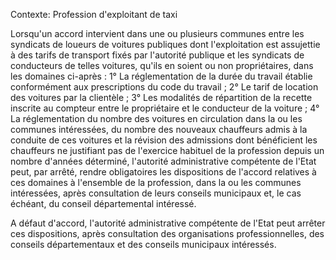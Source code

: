 Contexte: Profession d'exploitant de taxi

Lorsqu'un accord intervient dans une ou plusieurs communes entre les syndicats de loueurs de voitures publiques dont l'exploitation est assujettie à des tarifs de transport fixés par l'autorité publique et les syndicats de conducteurs de telles voitures, qu'ils en soient ou non propriétaires, dans les domaines ci-après : 1° La réglementation de la durée du travail établie conformément aux prescriptions du code du travail ; 2° Le tarif de location des voitures par la clientèle ; 3° Les modalités de répartition de la recette inscrite au compteur entre le propriétaire et le conducteur de la voiture ; 4° La réglementation du nombre des voitures en circulation dans la ou les communes intéressées, du nombre des nouveaux chauffeurs admis à la conduite de ces voitures et la révision des admissions dont bénéficient les chauffeurs ne justifiant pas de l'exercice habituel de la profession depuis un nombre d'années déterminé, l'autorité administrative compétente de l'Etat peut, par arrêté, rendre obligatoires les dispositions de l'accord relatives à ces domaines à l'ensemble de la profession, dans la ou les communes intéressées, après consultation de leurs conseils municipaux et, le cas échéant, du conseil départemental intéressé.

A défaut d'accord, l'autorité administrative compétente de l'Etat peut arrêter ces dispositions, après consultation des organisations professionnelles, des conseils départementaux et des conseils municipaux intéressés.